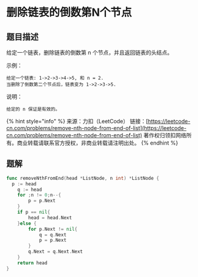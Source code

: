 # 删除链表的倒数第N个节点

## 题目描述

给定一个链表，删除链表的倒数第 n 个节点，并且返回链表的头结点。

示例：

```text
给定一个链表: 1->2->3->4->5, 和 n = 2.
当删除了倒数第二个节点后，链表变为 1->2->3->5. 
```

说明：

`给定的 n 保证是有效的。`

{% hint style="info" %}
来源：力扣（LeetCode） 链接：[https://leetcode-cn.com/problems/remove-nth-node-from-end-of-list](https://leetcode-cn.com/problems/remove-nth-node-from-end-of-list) 著作权归领扣网络所有。商业转载请联系官方授权，非商业转载请注明出处。
{% endhint %}

## 题解

```go
func removeNthFromEnd(head *ListNode, n int) *ListNode {
  p := head
	q := head
	for ;n != 0;n--{
		p = p.Next
	}
	if p == nil{
		head = head.Next
	}else {
		for p.Next != nil{
			q = q.Next
			p = p.Next
		}
		q.Next = q.Next.Next
	}
	return head
}
```

